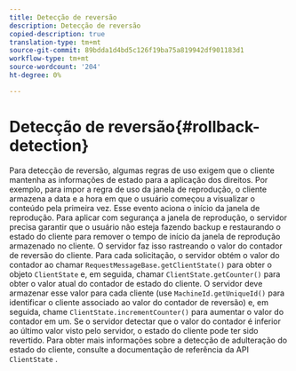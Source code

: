 ```yaml
---
title: Detecção de reversão
description: Detecção de reversão
copied-description: true
translation-type: tm+mt
source-git-commit: 89bdda1d4bd5c126f19ba75a819942df901183d1
workflow-type: tm+mt
source-wordcount: '204'
ht-degree: 0%

---
```



# Detecção de reversão{#rollback-detection}

Para detecção de reversão, algumas regras de uso exigem que o cliente mantenha as informações de estado para a aplicação dos direitos. Por exemplo, para impor a regra de uso da janela de reprodução, o cliente armazena a data e a hora em que o usuário começou a visualizar o conteúdo pela primeira vez. Esse evento aciona o início da janela de reprodução. Para aplicar com segurança a janela de reprodução, o servidor precisa garantir que o usuário não esteja fazendo backup e restaurando o estado do cliente para remover o tempo de início da janela de reprodução armazenado no cliente. O servidor faz isso rastreando o valor do contador de reversão do cliente. Para cada solicitação, o servidor obtém o valor do contador ao chamar `RequestMessageBase.getClientState()` para obter o objeto `ClientState` e, em seguida, chamar `ClientState.getCounter()` para obter o valor atual do contador de estado do cliente. O servidor deve armazenar esse valor para cada cliente (use `MachineId.getUniqueId()` para identificar o cliente associado ao valor do contador de reversão) e, em seguida, chame `ClientState.incrementCounter()` para aumentar o valor do contador em um. Se o servidor detectar que o valor do contador é inferior ao último valor visto pelo servidor, o estado do cliente pode ter sido revertido. Para obter mais informações sobre a detecção de adulteração do estado do cliente, consulte a documentação de referência da API `ClientState` .
